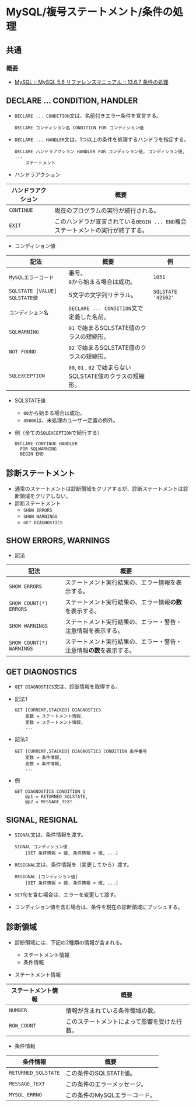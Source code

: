 # MySQL/複号ステートメント/条件の処理

## 共通

### 概要

- [MySQL :: MySQL 5.6 リファレンスマニュアル :: 13.6.7 条件の処理](https://dev.mysql.com/doc/refman/5.6/ja/condition-handling.html)

## DECLARE ... CONDITION, HANDLER

- `DECLARE ... CONDITION`文は、名前付きエラー条件を宣言する。

  ```mysql
  DECLARE コンディション名 CONDITION FOR コンディション値
  ```

- `DECLARE ... HANDLER`文は、1つ以上の条件を処理するハンドラを指定する。

  ```mysql
  DECLARE ハンドラアクション HANDLER FOR コンディション値, コンディション値, ...
      ステートメント
  ```

- ハンドラアクション

| ハンドラアクション | 概要                                                         |
| ------------------ | ------------------------------------------------------------ |
| `CONTINUE`         | 現在のプログラムの実行が続行される。                         |
| `EXIT`             | このハンドラが宣言されている`BEGIN ... END`複合ステートメントの実行が終了する。 |

- コンディション値

| 記法                          | 概要                                                       | 例                 |
| ----------------------------- | ---------------------------------------------------------- | ------------------ |
| `MySQLエラーコード`           | 番号。<br />`0`から始まる場合は成功。                      | `1051`             |
| `SQLSTATE [VALUE] SQLSTATE値` | 5文字の文字列リテラル。                                    | `SQLSTATE '42S02'` |
| `コンディション名`            | `DECLARE ... CONDITION`文で定義した名前。                  |                    |
| `SQLWARNING`                  | `01` で始まるSQLSTATE値のクラスの短縮形。                  |                    |
| `NOT FOUND`                   | `02` で始まるSQLSTATE値のクラスの短縮形。                  |                    |
| `SQLEXCEPTION`                | `00`, `01` , `02` で始まらないSQLSTATE値のクラスの短縮形。 |                    |

- SQLSTATE値

  - `00`から始まる場合は成功。
  - `45000`は、未処理のユーザー定義の例外。

- 例（全ての`SQLEXCEPTION`で続行する）

  ```mysql
  DECLARE CONTINUE HANDLER
    FOR SQLWARNING
    BEGIN END
  ```

## 診断ステートメント

- 通常のステートメントは診断領域をクリアするが、診断ステートメントは診断領域をクリアしない。
- 診断ステートメント
  - `SHOW ERRORS`
  - `SHOW WARNINGS`
  - `GET DIAGNOSTICS`

## SHOW ERRORS, WARNINGS

- 記法

| 記法                     | 概要                                                         |
| ------------------------ | ------------------------------------------------------------ |
| `SHOW ERRORS`            | ステートメント実行結果の、エラー情報を表示する。             |
| `SHOW COUNT(*) ERRORS`   | ステートメント実行結果の、エラー情報**の数**を表示する。     |
| `SHOW WARNINGS`          | ステートメント実行結果の、エラー・警告・注意情報を表示する。 |
| `SHOW COUNT(*) WARNINGS` | ステートメント実行結果の、エラー・警告・注意情報**の数**を表示する。 |

## GET DIAGNOSTICS

- `GET DIAGNOSTICS`文は、診断情報を取得する。

- 記法1

  ```mysql
  GET [CURRENT,STACKED] DIAGNOSTICS
      変数 = ステートメント情報, 
      変数 = ステートメント情報,
      ...
  ```

- 記法2

  ```mysql
  GET [CURRENT,STACKED] DIAGNOSTICS CONDITION 条件番号
      変数 = 条件情報,
      変数 = 条件情報,
      ...
  ```

- 例

  ```mysql
  GET DIAGNOSTICS CONDITION 1
      @p1 = RETURNED_SQLSTATE,
      @p2 = MESSAGE_TEXT
  ```

## SIGNAL, RESIGNAL

- `SIGNAL`文は、条件情報を渡す。

  ```mysql
  SIGNAL コンディション値
      [SET 条件情報 = 値, 条件情報 = 値, ...]
  ```

- `RESIGNAL`文は、条件情報を（変更してから）渡す。

  ```mysql
  RESIGNAL [コンディション値]
      [SET 条件情報 = 値, 条件情報 = 値, ...]
  ```

- `SET`句を含む場合は、エラーを変更して渡す。

- コンディション値を含む場合は、条件を現在の診断領域にプッシュする。

## 診断領域

- 診断領域には、下記の2種類の情報が含まれる。

  - ステートメント情報
  - 条件情報

- ステートメント情報

| ステートメント情報 | 概要                                         |
| ------------------ | -------------------------------------------- |
| `NUMBER`           | 情報が含まれている条件領域の数。             |
| `ROW_COUNT`        | このステートメントによって影響を受けた行数。 |

- 条件情報

| 条件情報            | 概要                          |
| ------------------- | ----------------------------- |
| `RETURNED_SQLSTATE` | この条件のSQLSTATE値。        |
| `MESSAGE_TEXT`      | この条件のエラーメッセージ。  |
| `MYSQL_ERRNO`       | この条件のMySQLエラーコード。 |

